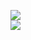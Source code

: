 [![](https://img.shields.io/badge/Made%20With-Github%20Spray-lightgrey.svg?style=for-the-badge&logo=github)](https://github.com/Annihil/github-spray#4323)  
[![](https://i.imgur.com/2DrTn0Z.gif)](https://github.com/Annihil/github-spray)